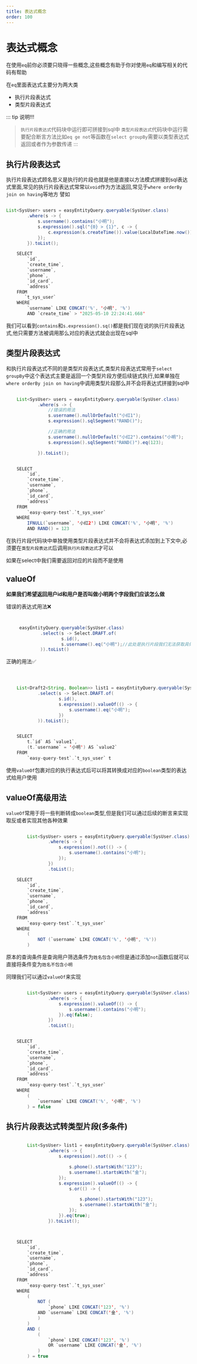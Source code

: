 ```yaml
---
title: 表达式概念
order: 100
---
```


# 表达式概念
在使用`eq`前你必须要只晓得一些概念,这些概念有助于你对使用`eq`和编写相关的代码有帮助

在`eq`里面表达式主要分为两大类
- 执行片段表达式
- 类型片段表达式



::: tip 说明!!!
> `执行片段表达式`代码块中运行即可拼接到sql中
> `类型片段表达式`代码块中运行需要配合断言方法比如`eq ge not`等函数在`select groupBy`需要以类型表达式返回或者作为参数传递
:::


## 执行片段表达式
执行片段表达式顾名思义是执行的片段也就是他是直接以方法模式拼接到sql表达式里面,常见的执行片段表达式常常以`void`作为方法返回,常见于`where orderBy join on having`等地方
譬如
```java

List<SysUser> users = easyEntityQuery.queryable(SysUser.class)
        .where(s -> {
            s.username().contains("小明");
            s.expression().sql("{0} > {1}", c -> {
                c.expression(s.createTime()).value(LocalDateTime.now());
            });
        }).toList();

    SELECT
        `id`,
        `create_time`,
        `username`,
        `phone`,
        `id_card`,
        `address` 
    FROM
       `t_sys_user` 
    WHERE
        `username` LIKE CONCAT('%', '小明', '%') 
        AND `create_time` > '2025-05-10 22:24:41.668'
```

我们可以看到`contains`和`s.expression().sq()`都是我们现在说的执行片段表达式,他只需要方法被调用那么对应的表达式就会出现在sql中


## 类型片段表达式
和执行片段表达式不同的是类型片段表达式,类型片段表达式常用于`select groupBy`中这个表达式主要是返回一个类型片段方便后续链式执行,如果单独在`where orderBy join on having`中调用类型片段那么并不会将表达式拼接到sql中

```java

    List<SysUser> users = easyEntityQuery.queryable(SysUser.class)
            .where(s -> {
                //错误的用法
                s.username().nullOrDefault("小红1");
                s.expression().sqlSegment("RAND()");

                //正确的用法
                s.username().nullOrDefault("小红2").contains("小明");
                s.expression().sqlSegment("RAND()").eq(123);

            }).toList();


    SELECT
        `id`,
        `create_time`,
        `username`,
        `phone`,
        `id_card`,
        `address` 
    FROM
        `easy-query-test`.`t_sys_user` 
    WHERE
        IFNULL(`username`, '小红2') LIKE CONCAT('%', '小明', '%') 
        AND RAND() = 123
```

在执行片段代码块中单独使用类型片段表达式并不会将表达式添加到上下文中,必须要在`类型片段表达式`后调用`执行片段表达式`才可以

如果在select中我们需要返回对应的片段而不是使用


## valueOf

**如果我们希望返回用户id和用户是否叫做小明两个字段我们应该怎么做**

错误的表达式用法❌
```java


     easyEntityQuery.queryable(SysUser.class)
             .select(s -> Select.DRAFT.of(
                     s.id(),
                     s.username().eq("小明");//此处是执行片段我们无法获取具体类型
             )).toList()

```

正确的用法✅
```java



    List<Draft2<String, Boolean>> list1 = easyEntityQuery.queryable(SysUser.class)
            .select(s -> Select.DRAFT.of(
                    s.id(),
                    s.expression().valueOf(() -> {
                        s.username().eq("小明");
                    })
            )).toList();


    SELECT
        t.`id` AS `value1`,
        (t.`username` = '小明') AS `value2` 
    FROM
        `easy-query-test`.`t_sys_user` t
```
使用`valueOf`包裹对应的执行表达式后可以将其转换成对应的`boolean`类型的表达式给用户使用


## valueOf高级用法

`valueOf`常用于将一些判断转成`boolean`类型,但是我们可以通过后续的断言来实现取反或者实现其他各种效果

```java

        List<SysUser> users = easyEntityQuery.queryable(SysUser.class)
                .where(s -> {
                    s.expression().not(() -> {
                        s.username().contains("小明");
                    });
                })
                .toList();

    SELECT
        `id`,
        `create_time`,
        `username`,
        `phone`,
        `id_card`,
        `address` 
    FROM
        `easy-query-test`.`t_sys_user` 
    WHERE
        (
            NOT (`username` LIKE CONCAT('%', '小明', '%'))
        )
```

原本的查询条件是查询用户筛选条件为`姓名包含小明`但是通过添加`not`函数后就可以直接将条件变为`姓名不包含小明`

同理我们可以通过`valueOf`来实现

```java

        List<SysUser> users = easyEntityQuery.queryable(SysUser.class)
                .where(s -> {
                    s.expression().valueOf(() -> {
                        s.username().contains("小明");
                    }).eq(false);
                })
                .toList();


    SELECT
        `id`,
        `create_time`,
        `username`,
        `phone`,
        `id_card`,
        `address` 
    FROM
        `easy-query-test`.`t_sys_user` 
    WHERE
        (
            `username` LIKE CONCAT('%', '小明', '%')
        ) = false
```

## 执行片段表达式转类型片段(多条件)
```java

        List<SysUser> list1 = easyEntityQuery.queryable(SysUser.class)
                .where(s -> {
                    s.expression().not(() -> {

                        s.phone().startsWith("123");
                        s.username().startsWith("金");
                    });
                    s.expression().valueOf(() -> {
                        s.or(() -> {

                            s.phone().startsWith("123");
                            s.username().startsWith("金");
                        });
                    }).eq(true);
                }).toList();



    SELECT
        `id`,
        `create_time`,
        `username`,
        `phone`,
        `id_card`,
        `address` 
    FROM
        `easy-query-test`.`t_sys_user` 
    WHERE
        (
            NOT (
                `phone` LIKE CONCAT('123', '%') 
            AND `username` LIKE CONCAT('金', '%')
            )
        ) 
        AND (
            (
                `phone` LIKE CONCAT('123', '%') 
                OR `username` LIKE CONCAT('金', '%')
            )
        ) = true
```